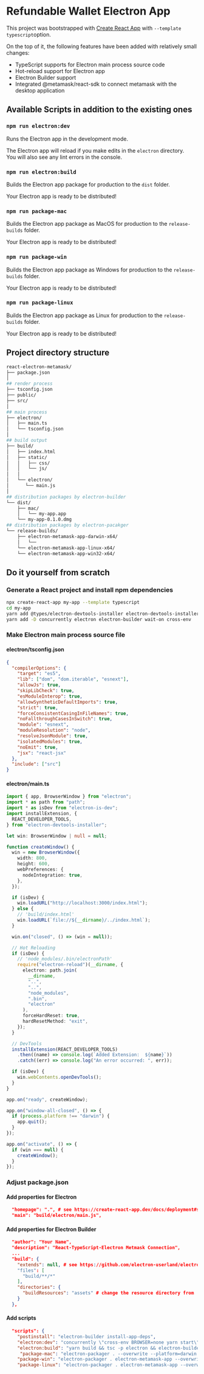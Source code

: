 # Refundable Wallet Electron App

This project was bootstrapped with [Create React App](https://github.com/facebook/create-react-app) with `--template typescript`option.

On the top of it, the following features have been added with relatively small changes:

- TypeScript supports for Electron main process source code
- Hot-reload support for Electron app
- Electron Builder support
- Integrated @metamask/react-sdk to connect metamask with the desktop application

## Available Scripts in addition to the existing ones

### `npm run electron:dev`

Runs the Electron app in the development mode.

The Electron app will reload if you make edits in the `electron` directory.<br>
You will also see any lint errors in the console.

### `npm run electron:build`

Builds the Electron app package for production to the `dist` folder.

Your Electron app is ready to be distributed!

### `npm run package-mac`

Builds the Electron app package as MacOS for production to the `release-builds` folder.

Your Electron app is ready to be distributed!

### `npm run package-win`

Builds the Electron app package as Windows for production to the `release-builds` folder.

Your Electron app is ready to be distributed!

### `npm run package-linux`

Builds the Electron app package as Linux for production to the `release-builds` folder.

Your Electron app is ready to be distributed!

## Project directory structure

```bash
react-electron-metamask/
├── package.json
│
## render process
├── tsconfig.json
├── public/
├── src/
│
## main process
├── electron/
│   ├── main.ts
│   └── tsconfig.json
│
## build output
├── build/
│   ├── index.html
│   ├── static/
│   │   ├── css/
│   │   └── js/
│   │
│   └── electron/
│      └── main.js
│
## distribution packages by electron-builder
└── dist/
    ├── mac/
    │   └── my-app.app
    └── my-app-0.1.0.dmg
## distribution packages by electron-pacakger
└── release-builds/
    ├── electron-metamask-app-darwin-x64/
    │   └──
    └── electron-metamask-app-linux-x64/
    └── electron-metamask-app-win32-x64/
```

## Do it yourself from scratch

### Generate a React project and install npm dependencies

```bash
npx create-react-app my-app --template typescript
cd my-app
yarn add @types/electron-devtools-installer electron-devtools-installer electron-is-dev electron-reload
yarn add -D concurrently electron electron-builder wait-on cross-env
```

### Make Electron main process source file

#### electron/tsconfig.json

```json
{
  "compilerOptions": {
    "target": "es5",
    "lib": ["dom", "dom.iterable", "esnext"],
    "allowJs": true,
    "skipLibCheck": true,
    "esModuleInterop": true,
    "allowSyntheticDefaultImports": true,
    "strict": true,
    "forceConsistentCasingInFileNames": true,
    "noFallthroughCasesInSwitch": true,
    "module": "esnext",
    "moduleResolution": "node",
    "resolveJsonModule": true,
    "isolatedModules": true,
    "noEmit": true,
    "jsx": "react-jsx"
  },
  "include": ["src"]
}
```

#### electron/main.ts

```ts
import { app, BrowserWindow } from "electron";
import * as path from "path";
import * as isDev from "electron-is-dev";
import installExtension, {
  REACT_DEVELOPER_TOOLS,
} from "electron-devtools-installer";

let win: BrowserWindow | null = null;

function createWindow() {
  win = new BrowserWindow({
    width: 800,
    height: 600,
    webPreferences: {
      nodeIntegration: true,
    },
  });

  if (isDev) {
    win.loadURL("http://localhost:3000/index.html");
  } else {
    // 'build/index.html'
    win.loadURL(`file://${__dirname}/../index.html`);
  }

  win.on("closed", () => (win = null));

  // Hot Reloading
  if (isDev) {
    // 'node_modules/.bin/electronPath'
    require("electron-reload")(__dirname, {
      electron: path.join(
        __dirname,
        "..",
        "..",
        "node_modules",
        ".bin",
        "electron"
      ),
      forceHardReset: true,
      hardResetMethod: "exit",
    });
  }

  // DevTools
  installExtension(REACT_DEVELOPER_TOOLS)
    .then((name) => console.log(`Added Extension:  ${name}`))
    .catch((err) => console.log("An error occurred: ", err));

  if (isDev) {
    win.webContents.openDevTools();
  }
}

app.on("ready", createWindow);

app.on("window-all-closed", () => {
  if (process.platform !== "darwin") {
    app.quit();
  }
});

app.on("activate", () => {
  if (win === null) {
    createWindow();
  }
});
```

### Adjust package.json

#### Add properties for Electron

```json
  "homepage": ".", # see https://create-react-app.dev/docs/deployment#serving-the-same-build-from-different-paths
  "main": "build/electron/main.js",
```

#### Add properties for Electron Builder

```json
  "author": "Your Name",
  "description": "React-TypeScript-Electron Metmask Connection",
  ...
  "build": {
    "extends": null, # see https://github.com/electron-userland/electron-builder/issues/2030#issuecomment-386720420
    "files": [
      "build/**/*"
    ],
    "directories": {
      "buildResources": "assets" # change the resource directory from 'build' to 'assets'
    }
  },
```

#### Add scripts

```json
  "scripts": {
    "postinstall": "electron-builder install-app-deps",
    "electron:dev": "concurrently \"cross-env BROWSER=none yarn start\" \"wait-on http://127.0.0.1:3000 && tsc -p electron -w\" \"wait-on http://127.0.0.1:3000 && tsc -p electron && electron .\"",
    "electron:build": "yarn build && tsc -p electron && electron-builder",
     "package-mac": "electron-packager . --overwrite --platform=darwin --arch=x64 --icon=assets/icons/icon.icns --prune=true --out=release-builds",
    "package-win": "electron-packager . electron-metamask-app --overwrite --asar --platform=win32 --arch=x64 --icon=assets/icons/logo.ico --prune=true --out=release-builds",
    "package-linux": "electron-packager . electron-metamask-app --overwrite --asar --platform=linux --arch=x64 --icon=assets/icons/logo.png --prune=true --out=release-builds"
```
